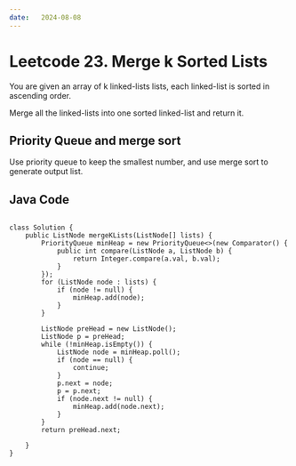 ```yaml
---
date:   2024-08-08
---
```


# Leetcode 23. Merge k Sorted Lists

You are given an array of k linked-lists lists, each linked-list is sorted in ascending order.

Merge all the linked-lists into one sorted linked-list and return it.

## Priority Queue and merge sort
Use priority queue to keep the smallest number, and use merge sort to generate output list.

## Java Code
<pre>
<code>
class Solution {
    public ListNode mergeKLists(ListNode[] lists) {
        PriorityQueue<ListNode> minHeap = new PriorityQueue<>(new Comparator<ListNode>() {
            public int compare(ListNode a, ListNode b) {
                return Integer.compare(a.val, b.val);
            }
        });
        for (ListNode node : lists) {
            if (node != null) {
                minHeap.add(node);
            }
        }

        ListNode preHead = new ListNode();
        ListNode p = preHead;
        while (!minHeap.isEmpty()) {
            ListNode node = minHeap.poll();
            if (node == null) {
                continue;
            }
            p.next = node;
            p = p.next;
            if (node.next != null) {
                minHeap.add(node.next);
            }
        }
        return preHead.next;

    }
}
</code>
</pre>
